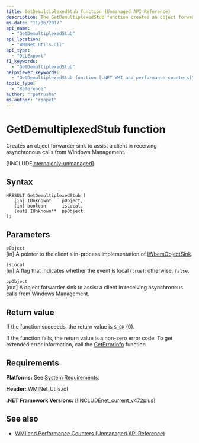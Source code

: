 ```yaml
---
title: GetDemultiplexedStub function (Unmanaged API Reference)
description: The GetDemultiplexedStub function creates an object forwarder sink to assist a client in receiving asynchronous calls from Windows Management.
ms.date: "11/06/2017"
api_name: 
  - "GetDemultiplexedStub"
api_location: 
  - "WMINet_Utils.dll"
api_type: 
  - "DLLExport"
f1_keywords: 
  - "GetDemultiplexedStub"
helpviewer_keywords: 
  - "GetDemultiplexedStub function [.NET WMI and performance counters]"
topic_type: 
  - "Reference"
author: "rpetrusha"
ms.author: "ronpet"
---
```

# GetDemultiplexedStub function
Creates an object forwarder sink to assist a client in receiving asynchronous calls from Windows Management.
  
[!INCLUDE[internalonly-unmanaged](../../../../includes/internalonly-unmanaged.md)]
  
## Syntax  
  
```  
HRESULT GetDemultiplexedStub (
   [in] IUnknown*    pObject, 
   [in] boolean      isLocal, 
   [out] IUnknown**  ppObject
); 
```  

## Parameters

`pObject`  
[in] A pointer to the client's in-process implementation of [IWbemObjectSink](/windows/desktop/api/wbemcli/nn-wbemcli-iwbemobjectsink).

`isLocal`  
[in] A flag that indicates whether the event is local (`true`); otherwise, `false`.

`ppObject`  
[out] A object forwarder sink to assist a client in receiving asynchronous calls from Windows Management.

## Return value

If the function succeeds, the return value is `S_OK` (0).

If the function fails, the return value is a non-zero error code. To get extended error information, call the [GetErrorInfo](geterrorinfo.md) function.
    
## Requirements  
 **Platforms:** See [System Requirements](../../../../docs/framework/get-started/system-requirements.md).  
  
 **Header:** WMINet_Utils.idl  
  
 **.NET Framework Versions:** [!INCLUDE[net_current_v472plus](../../../../includes/net-current-v472plus.md)]  
  
## See also
- [WMI and Performance Counters (Unmanaged API Reference)](index.md)
